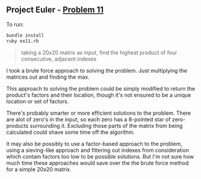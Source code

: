 ## Project Euler - [Problem 11](http://projecteuler.net/problem=11)

To run:

```bash
bundle install
ruby ex11.rb
```

> taking a 20x20 matrix as input,
> find the highest product of four consecutive, adjacent indexes

I took a brute force approach to solving the problem.
Just multiplying the matrices out and finding the max.

This approach to solving the problem could be simply modified to return
the product's factors and their location, though it's not ensured to be a
unique location or set of factors.

There's probably smarter or more efficient solutions to the problem.
There are alot of zero's in the input, so each zero has a 8-pointed star of
zero-products surrounding it.  Excluding those parts of the matrix from being calculated
could shave some time off the algorithm.

It may also be possibly to use a factor-based approach to the problem, using a
sieving-like approach and filtering out indexes from consideration which contain
factors too low to be possible solutions.  But I'm not sure how much time these approaches
would save over the the brute force method for a simple 20x20 matrix.
